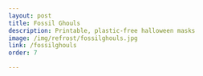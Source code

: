 ```yaml
---
layout: post
title: Fossil Ghouls
description: Printable, plastic-free halloween masks
image: /img/refrost/fossilghouls.jpg
link: /fossilghouls
order: 7

---
```

